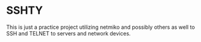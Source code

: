 # SSHTY

This is just a practice project utilizing netmiko and possibly others as well to SSH and TELNET to servers and network devices.
